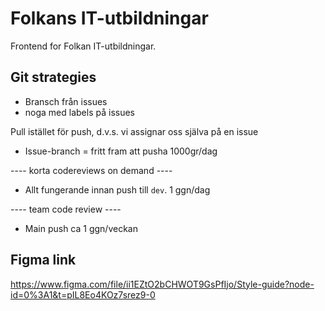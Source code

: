 # Folkans IT-utbildningar

Frontend for Folkan IT-utbildningar.

## Git strategies

- Bransch från issues
- noga med labels på issues

Pull istället för push, d.v.s. vi assignar oss själva på en issue

- Issue-branch = fritt fram att pusha 1000gr/dag

---- korta codereviews on demand ----

- Allt fungerande innan push till `dev`. 1 ggn/dag

---- team code review ----

- Main push ca 1 ggn/veckan

## Figma link

https://www.figma.com/file/ii1EZtO2bCHWOT9GsPfIjo/Style-guide?node-id=0%3A1&t=pIL8Eo4KOz7srez9-0

